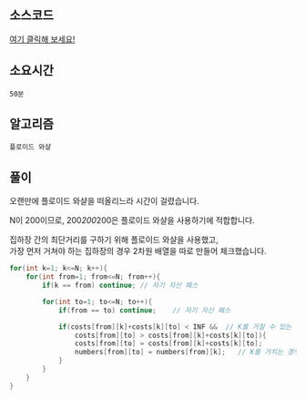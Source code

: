 ## 소스코드
[여기 클릭해 보세요!](https://github.com/BE-Archive/Algorithm-Study/blob/main/wnso-kim/Week_40/BOJ_1719_택배/BOJ_1719_택배.java)

## 소요시간
`50분`

## 알고리즘
`플로이드 와샬`

## 풀이
오랜만에 플로이드 와샬을 떠올리느라 시간이 걸렸습니다.   

N이 200이므로, 200*200*200은 플로이드 와샬을 사용하기에 적합합니다.

집하장 간의 최단거리를 구하기 위해 플로이드 와샬을 사용했고,    
가장 먼저 거쳐야 하는 집하장의 경우 2차원 배열을 따로 만들어 체크했습니다.   
```java
for(int k=1; k<=N; k++){
    for(int from=1; from<=N; from++){
        if(k == from) continue; // 자기 자신 패스

        for(int to=1; to<=N; to++){
            if(from == to) continue;    // 자기 자신 패스

            if(costs[from][k]+costs[k][to] < INF &&  // K를 거칠 수 있는 경우 
                costs[from][to] > costs[from][k]+costs[k][to]){
                costs[from][to] = costs[from][k]+costs[k][to];
                numbers[from][to] = numbers[from][k];   // K를 거치는 경우 가장 먼저 가야하는 집하장
            }
        }
    }
}
```